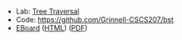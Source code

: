 * Lab: [Tree Traversal](../labs/tree-traversal.html)
* Code: <https://github.com/Grinnell-CSCS207/bst>
* [EBoard](../eboards/45.md) 
  ([HTML](../eboards/45.html))
  ([PDF](../eboards/45.pdf))
